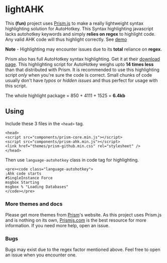 lightAHK
=========

This **(fun)** project uses [Prism.js](https://github.com/LeaVerou/prism) to make a really lightweight syntax highlighting solution for AutoHotkey. 
This Syntax highlighting javascript lacks autohotkey keywords and simply **relies on regex** to highlight code. Any valid AHK code will thus 
highlight correctly. See [demo](https://rawgit.com/aviaryan/lightAHK/master/test.html)

**Note** - Highlighting may encounter issues due to its **total** reliance on **regex**.

Prism also has full AutoHotkey syntax highlighting. Get it at their [download page](http://prismjs.com/download.html). 
This highlighting script for AutoHotkey weighs upto **14 times less** than that distributed with Prism. It is recommended to use this highlighting 
script *only* when you're sure the code is correct. Small chunks of code usually don't have *typos* or *hidden issues* and thus perfect for usage with 
this script.

The whole highlight package = 850 + 4111 + 1525 = **6.4kb**

## Using
Include these 3 files in the `<head>` tag. 

    <head>
	<script src="components/prism-core.min.js"></script>
	<script src="components/prism-ahk.min.js"></script>
	<link href="themes/prism-github.min.css" rel="stylesheet" />
    </head>

Then use `language-autohotkey` class in code tag for highlighting.

    <pre><code class="language-autohotkey">
    ;Ahk code starts
    #SingleInstance Force
    msgbox Starting
    msgbox % "Loading Databases"
    </code></pre>
  
### More themes and docs
Please get more themes from [Prism](http://prismjs.com)'s website. As this project uses Prism.js and is nothing on its own, 
[Prismjs.com](http://prismjs.com) is the best resource for more information. If you need more help, open an issue.
  
### Bugs
Bugs may exist due to the regex factor mentioned above. Feel free to open an issue when you encounter one. 